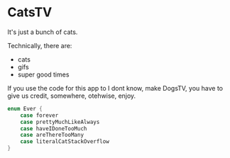 # CatsTV

It's just a bunch of cats.

Technically, there are:

 * cats
 * gifs
 * super good times
 
 If you use the code for this app to I dont know, make DogsTV, you have to give us credit, somewhere, otehwise, enjoy. 

```swift
enum Ever {
	case forever
	case prettyMuchLikeAlways
	case haveIDoneTooMuch
	case areThereTooMany
	case literalCatStackOverflow
}
```
